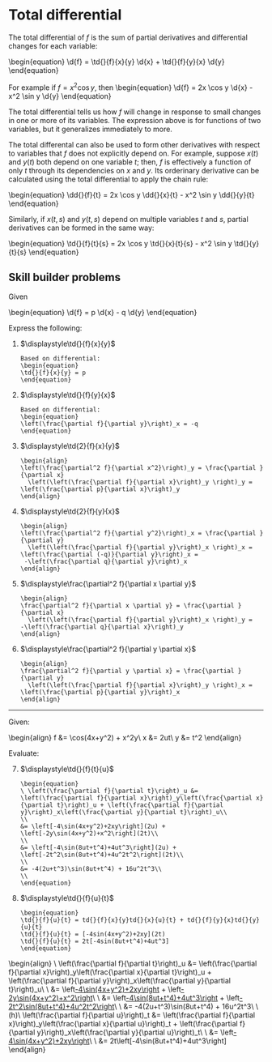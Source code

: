 # Total differential

The total differential of *f* is the sum of partial derivatives and differential
changes for each variable:

\begin{equation}
\d{f} = \td{}{f}{x}{y} \d{x} + \td{}{f}{y}{x} \d{y}
\end{equation}

For example if $f = x^2 \cos y$, then
\begin{equation}
\d{f} = 2x \cos y \d{x} - x^2 \sin y \d{y}
\end{equation}

The total differential tells us how *f* will change in response to small
changes in one or more of its variables. The expression above is for functions
of two variables, but it generalizes immediately to more.

The total differental can also be used to form other derivatives with respect
to variables that *f* does not explicitly depend on. For example, suppose $x(t)$
and $y(t)$ both depend on one variable $t$; then, *f* is effectively a function
of only *t* through its dependencies on *x* and *y*. Its orderinary derivative
can be calculated using the total differential to apply the chain rule:

\begin{equation}
\dd{}{f}{t} = 2x \cos y \dd{}{x}{t} - x^2 \sin y \dd{}{y}{t}
\end{equation}

Similarly, if $x(t,s)$ and $y(t,s)$ depend on multiple variables *t* and *s*,
partial derivatives can be formed in the same way:

\begin{equation}
\td{}{f}{t}{s} = 2x \cos y \td{}{x}{t}{s} - x^2 \sin y \td{}{y}{t}{s}
\end{equation}

## Skill builder problems

Given

\begin{equation}
\d{f} = p \d{x} - q \d{y}
\end{equation}

Express the following:

1. $\displaystyle\td{}{f}{x}{y}$

   ```{solution}
   Based on differential:
   \begin{equation}
   \td{}{f}{x}{y} = p
   \end{equation}
   ```

2. $\displaystyle\td{}{f}{y}{x}$

   ```{solution}
   Based on differential:
   \begin{equation}
   \left(\frac{\partial f}{\partial y}\right)_x = -q
   \end{equation}
   ```

3. $\displaystyle\td{2}{f}{x}{y}$

   ```{solution}
   \begin{align}
   \left(\frac{\partial^2 f}{\partial x^2}\right)_y = \frac{\partial }{\partial x}
     \left(\left(\frac{\partial f}{\partial x}\right)_y \right)_y =
   \left(\frac{\partial p}{\partial x}\right)_y
   \end{align}
   ```

4. $\displaystyle\td{2}{f}{y}{x}$

   ```{solution}
   \begin{align}
   \left(\frac{\partial^2 f}{\partial y^2}\right)_x = \frac{\partial }{\partial y}
     \left(\left(\frac{\partial f}{\partial y}\right)_x \right)_x =
   \left(\frac{\partial (-q)}{\partial y}\right)_x =
    -\left(\frac{\partial q}{\partial y}\right)_x
   \end{align}
   ```

5. $\displaystyle\frac{\partial^2 f}{\partial x \partial y}$

   ```{solution}
   \begin{align}
   \frac{\partial^2 f}{\partial x \partial y} = \frac{\partial }{\partial x}
     \left(\left(\frac{\partial f}{\partial y}\right)_x \right)_y =
   -\left(\frac{\partial q}{\partial x}\right)_y
   \end{align}
   ```

6. $\displaystyle\frac{\partial^2 f}{\partial y \partial x}$

   ```{solution}
   \begin{align}
   \frac{\partial^2 f}{\partial y \partial x} = \frac{\partial }{\partial y}
     \left(\left(\frac{\partial f}{\partial x}\right)_y \right)_x =
   \left(\frac{\partial p}{\partial y}\right)_x
   \end{align}
   ```

---

Given:

\begin{align}
f &= \cos(4x+y^2) + x^2y\\
x &= 2ut\\
y &= t^2
\end{align}

Evaluate:

7. $\displaystyle\td{}{f}{t}{u}$

   ```{solution}
   \begin{equation}
   \ \left(\frac{\partial f}{\partial t}\right)_u &= \left(\frac{\partial f}{\partial x}\right)_y\left(\frac{\partial x}{\partial t}\right)_u + \left(\frac{\partial f}{\partial y}\right)_x\left(\frac{\partial y}{\partial t}\right)_u\\
   \\
   &= \left[-4\sin(4x+y^2)+2xy\right](2u) + \left[-2y\sin(4x+y^2)+x^2\right](2t)\\
   \\
   &= \left[-4\sin(8ut+t^4)+4ut^3\right](2u) + \left[-2t^2\sin(8ut+t^4)+4u^2t^2\right](2t)\\
   \\
   &= -4(2u+t^3)\sin(8ut+t^4) + 16u^2t^3\\
   \\
   \end{equation}
   ```

8. $\displaystyle\td{}{f}{u}{t}$

   ```{solution}
   \begin{equation}
   \td{}{f}{u}{t} = td{}{f}{x}{y}td{}{x}{u}{t} + td{}{f}{y}{x}td{}{y}{u}{t}
   \td{}{f}{u}{t} = [-4sin(4x+y^2)+2xy](2t)
   \td{}{f}{u}{t} = 2t[-4sin(8ut+t^4)+4ut^3]
   \end{equation}
   ```

\begin{align}
\ \left(\frac{\partial f}{\partial t}\right)_u &= \left(\frac{\partial f}{\partial x}\right)_y\left(\frac{\partial x}{\partial t}\right)_u + \left(\frac{\partial f}{\partial y}\right)_x\left(\frac{\partial y}{\partial t}\right)_u\\
\\
&= \left[-4\sin(4x+y^2)+2xy\right](2u) + \left[-2y\sin(4x+y^2)+x^2\right](2t)\\
\\
&= \left[-4\sin(8ut+t^4)+4ut^3\right](2u) + \left[-2t^2\sin(8ut+t^4)+4u^2t^2\right](2t)\\
\\
&= -4(2u+t^3)\sin(8ut+t^4) + 16u^2t^3\\
\\
(h)\ \left(\frac{\partial f}{\partial u}\right)_t &= \left(\frac{\partial f}{\partial x}\right)_y\left(\frac{\partial x}{\partial u}\right)_t + \left(\frac{\partial f}{\partial y}\right)_x\left(\frac{\partial y}{\partial u}\right)_t\\
\\
&= \left[-4\sin(4x+y^2)+2xy\right](2t)\\
\\
&= 2t\left[-4\sin(8ut+t^4)+4ut^3\right]
\end{align}
